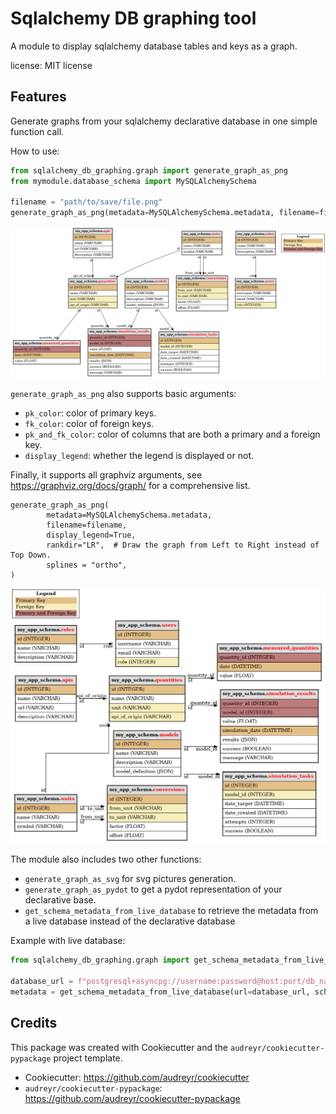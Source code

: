 # Sqlalchemy DB graphing tool

A module to display sqlalchemy database tables and keys as a graph.


license: MIT license

## Features

Generate graphs from your sqlalchemy declarative database in one simple function call.

How to use:
```python
from sqlalchemy_db_graphing.graph import generate_graph_as_png
from mymodule.database_schema import MySQLAlchemySchema

filename = "path/to/save/file.png"
generate_graph_as_png(metadata=MySQLAlchemySchema.metadata, filename=filename)
```
![Database Graph](diagrams/demo_app_schema.png)

`generate_graph_as_png` also supports basic arguments:
- `pk_color`: color of primary keys.
- `fk_color`: color of foreign keys.
- `pk_and_fk_color`: color of columns that are both a primary and a foreign key.
- `display_legend`: whether the legend is displayed or not.

Finally, it supports all graphviz arguments, see https://graphviz.org/docs/graph/ for a comprehensive list.
```
generate_graph_as_png(
        metadata=MySQLAlchemySchema.metadata,
        filename=filename,
        display_legend=True,
        rankdir="LR",  # Draw the graph from Left to Right instead of Top Down.
        splines = "ortho",
)
```
![Database Graph](diagrams/demo_app_schema_kwargs.png)

The module also includes two other functions:
- `generate_graph_as_svg` for svg pictures generation.
- `generate_graph_as_pydot` to get a pydot representation of your declarative base.
- `get_schema_metadata_from_live_database` to retrieve the metadata from a live database instead of the declarative database

Example with live database:
```python
from sqlalchemy_db_graphing.graph import get_schema_metadata_from_live_database

database_url = f"postgresql+asyncpg://username:password@host:port/db_name"
metadata = get_schema_metadata_from_live_database(url=database_url, schema="my_app_schema")
```

## Credits

This package was created with Cookiecutter and the `audreyr/cookiecutter-pypackage` project template.

- Cookiecutter: https://github.com/audreyr/cookiecutter
- `audreyr/cookiecutter-pypackage`: https://github.com/audreyr/cookiecutter-pypackage
